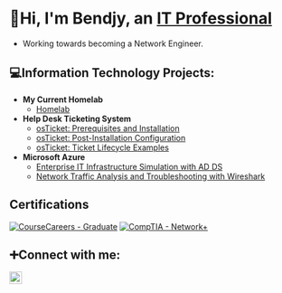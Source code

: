 <h1>👋Hi, I'm Bendjy, an <a href="https://linkedin.com/in/bendjylavoir">IT Professional</a></h1>

- Working towards becoming a Network Engineer. 

<h2>💻Information Technology Projects:</h2>

- **My Current Homelab**
  - [Homelab](https://github.com/blavoir/homelab)
- <b>Help Desk Ticketing System</b>
  - [osTicket: Prerequisites and Installation](https://github.com/blavoir/osticket-prereqs)
  - [osTicket: Post-Installation Configuration](https://github.com/blavoir/post-install-config)
  - [osTicket: Ticket Lifecycle Examples](https://github.com/blavoir/ticket-lifecycle)
- <b>Microsoft Azure</b>
  - [Enterprise IT Infrastructure Simulation with AD DS](https://github.com/blavoir/active-directory)
  - [Network Traffic Analysis and Troubleshooting with Wireshark](https://github.com/blavoir/network-traffic-analysis)

## Certifications
[![CourseCareers - Graduate](https://img.shields.io/badge/CourseCareers-Graduate-blue?style=for-the-badge)](https://)
[![CompTIA - Network+](https://img.shields.io/badge/CompTIA-Network%2B-red?style=for-the-badge)](https://)

<h2>➕Connect with me:</h2>

[<img align="left" alt="Ben | LinkedIn" width="22px" src="https://i.imgur.com/EpANfW4.png" />][linkedin]

[linkedin]: https://linkedin.com/in/bendjylavoir/

